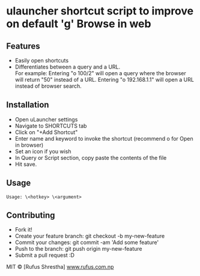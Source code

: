 # ulauncher shortcut script to improve on default 'g' Browse in web

## Features
- Easily open shortcuts
- Differentiates between a query and a URL.\
For example: Entering "o 100/2" will open a query where the browser will return "50" instead of a URL. Entering "o 192.168.1.1" will open a URL instead of browser search.

## Installation
- Open uLauncher settings
- Navigate to SHORTCUTS tab
- Click on "+Add Shortcut"
- Enter name and keyword to invoke the shortcut (recommend o for Open in browser)
- Set an icon if you wish
- In Query or Script section, copy paste the contents of the file
- Hit save.

## Usage

```Usage: \<hotkey> \<argument>```

## Contributing

- Fork it!
- Create your feature branch: git checkout -b my-new-feature
- Commit your changes: git commit -am 'Add some feature'
- Push to the branch: git push origin my-new-feature
- Submit a pull request :D

MIT &copy; [Rufus Shrestha] www.rufus.com.np
